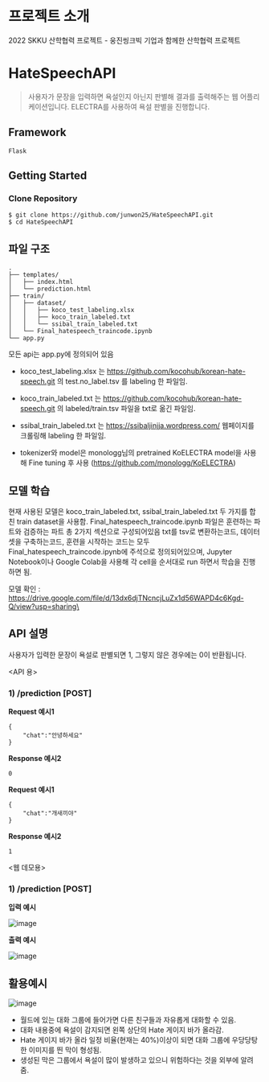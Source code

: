 # 프로젝트 소개
2022 SKKU 산학협력 프로젝트 - 웅진씽크빅 기업과 함께한 산학협력 프로젝트

# HateSpeechAPI
>사용자가 문장을 입력하면 욕설인지 아닌지 판별해 결과를 출력해주는 웹 어플리케이션입니다.
>ELECTRA를 사용하여 욕설 판별을 진행합니다.
## Framework

`Flask`

## Getting Started

### Clone Repository

```
$ git clone https://github.com/junwon25/HateSpeechAPI.git
$ cd HateSpeechAPI
```

## 파일 구조

```
.
├── templates/
│   ├── index.html
│   └── prediction.html
├── train/
│   ├── dataset/
│   │   ├── koco_test_labeling.xlsx
│   │   ├── koco_train_labeled.txt
│   │   └── ssibal_train_labeled.txt
│   └── Final_hatespeech_traincode.ipynb
└── app.py
```
모든 api는 app.py에 정의되어 있음 

- koco_test_labeling.xlsx 는 https://github.com/kocohub/korean-hate-speech.git 의 test.no_label.tsv 를 labeling 한 파일임.

- koco_train_labeled.txt 는 https://github.com/kocohub/korean-hate-speech.git 의 labeled/train.tsv 파일을 txt로 옮긴 파일임.

- ssibal_train_labeled.txt 는 https://ssibaljinjja.wordpress.com/ 웹페이지를 크롤링해 labeling 한 파일임.

- tokenizer와 model은 monologg님의 pretrained KoELECTRA model을 사용해 Fine tuning 후 사용 (https://github.com/monologg/KoELECTRA)

## 모델 학습
현재 사용된 모델은 koco_train_labeled.txt, ssibal_train_labeled.txt 두 가지를 합친 train dataset을 사용함.
Final_hatespeech_traincode.ipynb 파일은 훈련하는 파트와 검증하는 파트 총 2가지 섹션으로 구성되어있음
txt를 tsv로 변환하는코드, 데이터셋을 구축하는코드, 훈련을 시작하는 코드는 모두 Final_hatespeech_traincode.ipynb에 주석으로 정의되어있으며, Jupyter Notebook이나 Google Colab을 사용해 각 cell을 순서대로 run 하면서 학습을 진행하면 됨.

모델 확인 : https://drive.google.com/file/d/13dx6djTNcncjLuZx1d56WAPD4c6Kgd-Q/view?usp=sharing\

## API 설명

사용자가 입력한 문장이 욕설로 판별되면 1, 그렇지 않은 경우에는 0이 반환됩니다.

<API 용>
### 1) /prediction [POST]
**Request 예시1**
```
{
    "chat":"안녕하세요"
}
```

**Response 예시2**

```
0
```

**Request 예시1**
```
{
    "chat":"개새끼야"
}
```

**Response 예시2**

```
1
```

<웹 데모용>
### 1) /prediction [POST] 
**입력 예시**

![image](https://user-images.githubusercontent.com/96272913/209528902-ef0a6d0c-7d7a-47cd-84f3-64190ff55c93.png)

**출력 예시**

![image](https://user-images.githubusercontent.com/96272913/209528952-c1ff13f9-9252-4924-9428-591854d77b56.png)

## 활용예시
![image](https://user-images.githubusercontent.com/96272913/209530793-01c95f3b-0e87-4c12-8b1f-38cb3790648c.png)

- 월드에 있는 대화 그룹에 들어가면 다른 친구들과 자유롭게 대화할 수 있음.
- 대화 내용중에 욕설이 감지되면 왼쪽 상단의 Hate 게이지 바가 올라감.
- Hate 게이지 바가 올라 일정 비율(현재는 40%)이상이 되면 대화 그룹에 우당당탕한 이미지를 띈 막이 형성됨.
- 생성된 막은 그룹에서 욕설이 많이 발생하고 있으니 위험하다는 것을 외부에 알려줌.
